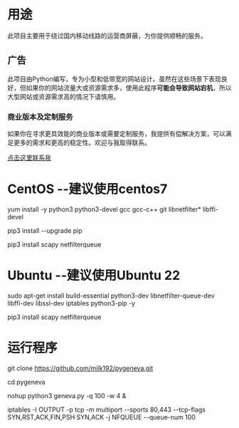 # 用途

此项目主要用于绕过国内移动线路的运营商屏蔽，为你提供顺畅的服务。

## 广告

此项目由Python编写，专为小型和低带宽的网站设计。虽然在这些场景下表现良好，但如果你的网站流量大或资源需求多，使用此程序**可能会导致网站宕机**，所以大型网站或资源需求高的情况下请慎用。

### 商业版本及定制服务

如果你在寻求更具效能的商业版本或需要定制服务，我提供有偿解决方案，可以满足更多的需求和更高的稳定性。欢迎与我取得联系。

[点击这里联系我](https://t.me/milk553)
   
# CentOS --建议使用centos7
yum install -y python3 python3-devel gcc gcc-c++ git libnetfilter* libffi-devel

pip3 install --upgrade pip

pip3 install scapy netfilterqueue

# Ubuntu --建议使用Ubuntu 22

sudo apt-get install build-essential python3-dev libnetfilter-queue-dev libffi-dev libssl-dev iptables python3-pip -y

pip3 install scapy netfilterqueue

# 运行程序
git clone https://github.com/milk192/pygeneva.git

cd pygeneva

nohup python3 geneva.py -q 100 -w 4 &

iptables -I OUTPUT -p tcp -m multiport --sports 80,443 --tcp-flags SYN,RST,ACK,FIN,PSH SYN,ACK -j NFQUEUE --queue-num 100



